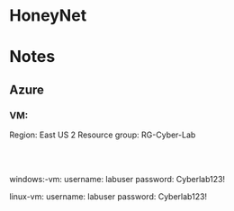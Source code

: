# HoneyNet


# Notes 

## Azure 

### VM:

Region: East US 2
Resource group: RG-Cyber-Lab

<br>
<br>

windows:-vm:
username: labuser
password: Cyberlab123!

linux-vm:
username: labuser
password: Cyberlab123!





































